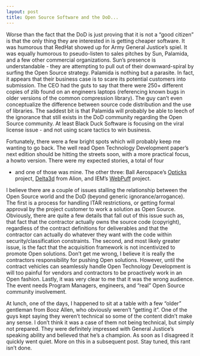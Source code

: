 ```yaml
---
layout: post
title: Open Source Software and the DoD...
---
```


Worse than the fact that the DoD is just proving that it is not a “good
citizen” is that the only thing they are interested in is getting
cheaper software. It was humorous that RedHat showed up for Army General
Justice’s spiel. It was equally humorous to pseudo-listen to sales
pitches by Sun, Palamida, and a few other commercial organizations.
Sun’s presence is understandable - they are attempting to pull out of
their downward-spiral by surfing the Open Source strategy. Palamida is
nothing but a parasite. In fact, it appears that their business case is
to scare its potential customers into submission. The CEO had the guts
to say that there were 250+ different copies of zlib found on an
engineers laptops (referencing known bugs in older versions of the
common compression library). The guy can’t even conceptualize the
difference between source code distribution and the use of libraries.
The saddest bit is that Palamida will probably be able to leech of the
ignorance that still exists in the DoD community regarding the Open
Source community. At least Black Duck Software is focusing on the viral
license issue - and not using scare tactics to win business.

Fortunately, there were a few bright spots which will probably keep me
wanting to go back. The well read Open Technology Development paper’s
next edition should be hitting the streets soon, with a more practical
focus, a howto version. There were my expected stories, a total of four
- and one of those was mine. The other three: Ball Aerospace’s
[Opticks](https://www.ballforge.net/) project,
[Delta3d](http://www.delta3d.org) from Alion, and IEM’s
[WebPuff](http://www.openiem.com/) project.

I believe there are a couple of issues stalling the relationship between
the Open Source world and the DoD (beyond generic ignorance/arrogance).
The first is a process for handling ITAR restrictions, or getting formal
approval by the project customer to work a solution as Open Source.
Obviously, there are quite a few details that fall out of this issue
such as, that fact that the contractor actually owns the source code
(copyright), regardless of the contract definitions for deliverables and
that the contractor can actually do whatever they want with the code
within security/classification constraints. The second, and most likely
greater issue, is the fact that the acquisition framework is not
incentivized to promote Open solutions. Don’t get me wrong, I believe it
is really the contractors responsibility for pushing Open solutions.
However, until the contract vehicles can seamlessly handle Open
Technology Development is will too painful for vendors and contractors
to be proactively work in an Open fashion. Lastly, it was very clear to
me that it was the wrong audience. The event needs Program Managers,
engineers, and “real” Open Source community involvement.

At lunch, one of the days, I happened to sit at a table with a few
“older” gentleman from Booz Allen, who obviously weren’t “getting it”.
One of the guys kept saying they weren’t technical so some of the
content didn’t make any sense. I don’t think it was a case of them not
being technical, but simply not prepared. They were definitely impressed
with General Justice’s speaking ability and believed that he’s a
champion. As soon as I disagreed it quickly went quiet. More on this in
a subsequent post. Stay tuned, this rant isn’t done.

